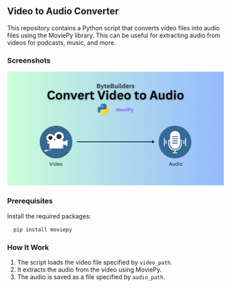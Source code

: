 
## Video to Audio Converter

This repository contains a Python script that converts video files into audio files using the MoviePy library. This can be useful for extracting audio from videos for podcasts, music, and more.


### Screenshots

![VideotoAudio](cover/cover.png)


### Prerequisites

Install the required packages:

```bash
  pip install moviepy
```

### How It Work

1. The script loads the video file specified by `video_path`.
2. It extracts the audio from the video using MoviePy.
3. The audio is saved as a file specified by `audio_path`.
